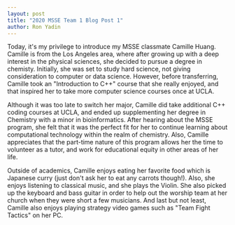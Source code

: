```yaml
---
layout: post
title: "2020 MSSE Team 1 Blog Post 1"
author: Ron Yadin
---
```


Today, it's my privilege to introduce my MSSE classmate Camille  Huang. Camille is from the Los Angeles area, where after growing up with a deep interest in the physical sciences, she decided to pursue a degree in chemisty. Initially, she was set to study hard science, not giving consideration to computer or data science. However, before transferring, Camille took an "Introduction to C++" course that she really enjoyed, and that inspired her to take more computer science courses once at UCLA.

Although it was too late to switch her major, Camille did take additional C++ coding courses at UCLA, and ended up supplementing her degree in Chemistry with a minor in bioinformatics. After hearing about the MSSE program, she felt that it was the perfect fit for her to continue learning about computational technology within the realm of chemistry. Also, Camille appreciates that the part-time nature of this program allows her the time to volunteer as a tutor, and work for educational equity in other areas of her life. 

Outside of academics, Camille enjoys eating her favorite food which is Japanese curry (just don't ask her to eat any carrots though!). Also, she enjoys listening to classical music, and she plays the Violin. She also picked up the keyboard and bass guitar in order to help out the worship team at her church when they were short a few musicians. And last but not least, Camille also enjoys playing strategy video games such as "Team Fight Tactics" on her PC. 
